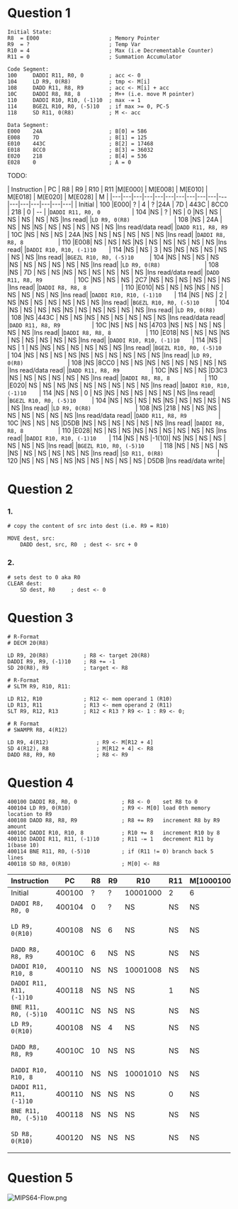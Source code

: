 # Question 1
```
Initial State:
R8  = E000  					; Memory Pointer
R9  = ? 						; Temp Var
R10 = 4 						; Max (i.e Decrementable Counter)
R11 = 0 						; Summation Accumulator

Code Segment:
100		DADDI R11, R0, 0     	; acc <- 0
104		LD R9, 0(R8)			; tmp <- M[i]
108		DADD R11, R8, R9    	; acc <- M[i] + acc
10C		DADDI R8, R8, 8			; M++ (i.e. move M pointer)
110		DADDI R10, R10, (-1)10 	; max -= 1
114		BGEZL R10, R0, (-5)10	; if max >= 0, PC-5
118		SD R11, 0(R8)          	; M <- acc

Data Segment:
E000	24A						; B[0] = 586
E008	7D						; B[1] = 125
E010	443C					; B[2] = 17468
E018	8CC0					; B[3] = 36032
E020	218						; B[4] = 536
E028	0						; A = 0

```

TODO:

| Instruction       		| PC   | R8 | R9  | R10  | R11 |M[E000] | M[E008] | M[E010] | M[E018] | M[E020] | M[E028] | M |
|---|---|---|---|---|---|---|---|---|---|---|---|---|---|---|---|---|
| Initial  			  	 	| 100  |E000| ?   | 4    | ?   |24A     | 7D      | 443C    | 8CC0    |  218    |   0     | -- |
|`DADDI R11, R0, 0	  	 	`| 104  |NS | ? | NS  | 0   |NS     | NS     | NS     |   NS   |    NS  |   NS   |Ins read|
|`LD R9, 0(R8)		  	 	`| 108  |NS | 24A | NS  | NS |NS     | NS     | NS     |   NS   |    NS  |   NS   |Ins read/data read|
|`DADD R11, R8, R9	   		`| 10C  |NS | NS | NS  | 24A |NS     | NS     | NS     |   NS   |    NS  |   NS   |Ins read|
|`DADDI R8, R8, 8			`| 110  |E008| NS | NS  | NS |NS     | NS     | NS     |   NS   |    NS  |   NS   |Ins read|
|`DADDI R10, R10, (-1)10	`| 114  |NS | NS | 3    | NS |NS     | NS     | NS     |   NS   |    NS  |   NS   |Ins read|
|`BGEZL R10, R0, (-5)10		`| 104  |NS | NS | NS  | NS |NS     | NS     | NS     |   NS   |    NS  |   NS   |Ins read|
|`LD R9, 0(R8)		  	 	`| 108  |NS | 7D  | NS  | NS |NS     | NS     | NS     |   NS   |    NS  |   NS   |Ins read/data read|
|`DADD R11, R8, R9	   		`| 10C  |NS | NS | NS  | 2C7 |NS     | NS     | NS     |   NS   |    NS  |   NS   |Ins read|
|`DADDI R8, R8, 8			`| 110  |E010| NS | NS  | NS |NS     | NS     | NS     |   NS   |    NS  |   NS   |Ins read|
|`DADDI R10, R10, (-1)10	`| 114  |NS | NS | 2    | NS |NS     | NS     | NS     |   NS   |    NS  |   NS   |Ins read|
|`BGEZL R10, R0, (-5)10		`| 104  |NS | NS | NS  | NS |NS     | NS     | NS     |   NS   |    NS  |   NS   |Ins read|
|`LD R9, 0(R8)		  	 	`| 108  |NS |443C | NS  | NS |NS     | NS     | NS     |   NS   |    NS  |   NS   |Ins read/data read|
|`DADD R11, R8, R9	   		`| 10C  |NS | NS | NS  |4703 |NS     | NS     | NS     |   NS   |    NS  |   NS   |Ins read|
|`DADDI R8, R8, 8			`| 110  |E018| NS | NS  | NS |NS     | NS     | NS     |   NS   |    NS  |   NS   |Ins read|
|`DADDI R10, R10, (-1)10	`| 114  |NS | NS | 1    | NS |NS     | NS     | NS     |   NS   |    NS  |   NS   |Ins read|
|`BGEZL R10, R0, (-5)10		`| 104  |NS | NS | NS  | NS |NS     | NS     | NS     |   NS   |    NS  |   NS   |Ins read|
|`LD R9, 0(R8)		  	 	`| 108  |NS |8CC0 | NS  | NS |NS     | NS     | NS     |   NS   |    NS  |   NS   |Ins read/data read|
|`DADD R11, R8, R9	   		`| 10C  |NS | NS | NS  |D3C3 |NS     | NS     | NS     |   NS   |    NS  |   NS   |Ins read|
|`DADDI R8, R8, 8			`| 110  |E020| NS | NS  | NS |NS     | NS     | NS     |   NS   |    NS  |   NS   |Ins read|
|`DADDI R10, R10, (-1)10	`| 114  |NS | NS | 0    | NS |NS     | NS     | NS     |   NS   |    NS  |   NS   |Ins read|
|`BGEZL R10, R0, (-5)10		`| 104  |NS | NS | NS  | NS |NS     | NS     | NS     |   NS   |    NS  |   NS   |Ins read|
|`LD R9, 0(R8)		  	 	`| 108  |NS |218  | NS  | NS |NS     | NS     | NS     |   NS   |    NS  |   NS   |Ins read/data read|
|`DADD R11, R8, R9	   		`| 10C  |NS | NS | NS  |D5DB |NS     | NS     | NS     |   NS   |    NS  |   NS   |Ins read|
|`DADDI R8, R8, 8			`| 110  |E028| NS | NS  | NS |NS     | NS     | NS     |   NS   |    NS  |   NS   |Ins read|
|`DADDI R10, R10, (-1)10	`| 114  |NS | NS |-1(10)| NS |NS     | NS     | NS     |   NS   |    NS  |   NS   |Ins read|
|`BGEZL R10, R0, (-5)10		`| 118  |NS | NS | NS  | NS |NS     | NS     | NS     |   NS   |    NS  |   NS   |Ins read|
|`SD R11, 0(R8) 				`| 120  |NS | NS | NS  | NS |NS     | NS     | NS     |   NS   |    NS  |   D5DB  |Ins read/data write|

# Question 2
### 1. 
```
# copy the content of src into dest (i.e. R9 = R10)

MOVE dest, src:
	DADD dest, src, R0  ; dest <- src + 0
```
### 2.
```
# sets dest to 0 aka R0
CLEAR dest:
	SD dest, R0		; dest <- 0
```

# Question 3
```
# R-Format
# DECM 20(R8)

LD R9, 20(R8)			; R8 <- target 20(R8)
DADDI R9, R9, (-1)10	; R8 += -1
SD 20(R8), R9 			; target <- R8
```

```
# R-Format
# SLTM R9, R10, R11:

LD R12, R10				; R12 <- mem operand 1 (R10)
LD R13, R11				; R13 <- mem operand 2 (R11)
SLT R9, R12, R13		; R12 < R13 ? R9 <- 1 : R9 <- 0;
```

```
# R Format
# SWAMPR R8, 4(R12)

LD R9, 4(R12)				; R9 <- M[R12 + 4]
SD 4(R12), R8				; M[R12 + 4] <- R8
DADD R8, R9, R0				; R8 <- R9

```

# Question 4

```
400100 DADDI R8, R0, 0				; R8 <- 0    set R8 to 0400104 LD R9, 0(R10)				; R9 <- M[0] load 0th memory location to R9400108 DADD R8, R8, R9				; R8 += R9   increment R8 by R9 amount40010C DADDI R10, R10, 8			; R10 += 8   increment R10 by 8400110 DADDI R11, R11, (-1)10		; R11 -= 1   decrement R11 by 1(base 10)400114 BNE R11, R0, (-5)10			; if (R11 != 0) branch back 5 lines400118 SD R8, 0(R10)				; M[0] <- R8
```


| Instruction 			  |  	PC    	|  	R8   |    R9   |  R10   |    R11   | M[10001000] | M[10001008] | M[10001010] |  M    |
| --- 						  | --- 	  	| ---    | ---     | ---   | ---       | ---         | ---         | ---         | ---   |
|  Initial   				  | 400100	|	?    |    ?    |10001000|     2    |     6       |     4       |     ?       |   --   |
|`DADDI R8, R0, 0		 `| 400104 	|	0    |    ?   |   NS  |   NS    |   NS       |   NS       |    ?         |Ins read|
|`LD R9, 0(R10)			 `| 400108 	|	NS  |    6    |   NS  |   NS    |   NS       |   NS       |    ?        |Ins read/data read|
|`DADD R8, R8, R9		 `| 40010C 	|	6    |   NS   |   NS  |   NS    |   NS       |   NS       |    ?        |Ins read|
|`DADDI R10, R10, 8		 `| 400110 	|	NS  |   NS   |10001008|   NS    |   NS       |   NS       |    ?        |Ins read|
|`DADDI R11, R11, (-1)10`| 400118 	|	NS  |   NS   |   NS  |     1    |   NS       |   NS       |    ?        |Ins read|
|`BNE R11, R0, (-5)10	 `| 40011C 	|	NS  |   NS   |   NS  |   NS    |   NS       |   NS       |    ?        |Ins read|
|`LD R9, 0(R10)			 `| 400108 	|	NS  |    4    |   NS  |   NS    |   NS       |   NS       |    ?        |Ins read|
|`DADD R8, R8, R9		 `| 40010C 	|	10   |   NS   |   NS  |   NS    |   NS       |   NS       |    ?        |Ins read/data read|
|`DADDI R10, R10, 8		 `| 400110 	|	NS  |   NS   |10001010|   NS    |   NS       |   NS       |    ?        |Ins read|
|`DADDI R11, R11, (-1)10`| 400110 	|	NS  |   NS   |   NS  |     0    |   NS       |   NS       |    ?        |Ins read|
|`BNE R11, R0, (-5)10	 `| 400118 	|	NS  |   NS   |   NS  |   NS    |   NS       |   NS       |    ?        |Ins read|
|`SD R8, 0(R10)			 `| 400120 	|	NS  |   NS   |   NS  |   NS    |   NS       |   NS       |   10        |Ins read/data write|

# Question 5

![MIPS64-Flow.png](MIPS64-Flow.png)